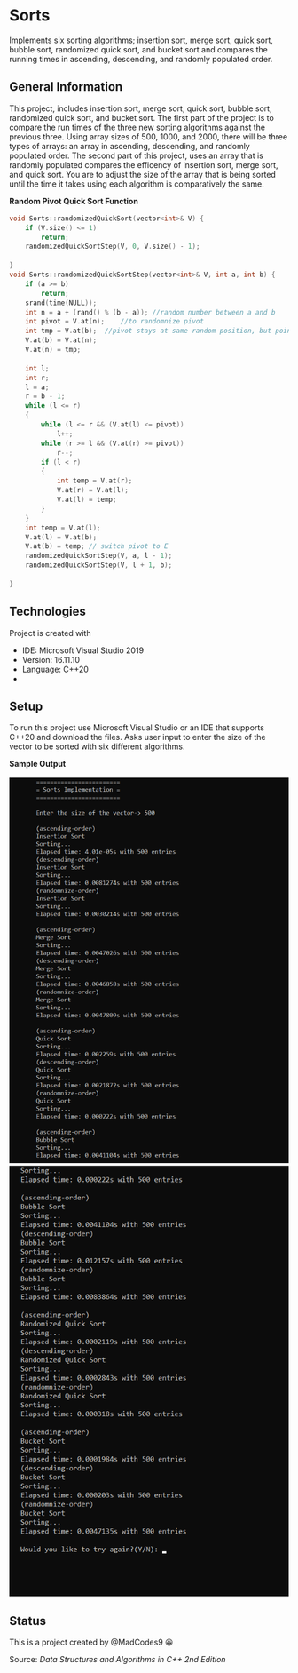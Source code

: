 # Sorts
Implements six sorting algorithms; insertion sort, merge sort, quick sort, bubble sort, 
randomized quick sort, and bucket sort and compares the running times in ascending, 
descending, and randomly populated order.

## General Information 
This project, includes insertion sort, merge sort, quick sort, bubble sort, 
randomized quick sort, and bucket sort. The first part of the project is to compare the 
run times of the three new sorting algorithms against the previous three. Using array 
sizes of 500, 1000, and 2000, there will be three types of arrays: an array in ascending, 
descending, and randomly populated order. The second part of this project, uses an array 
that is randomly populated compares the efficency of insertion sort, merge sort, and quick 
sort. You are to adjust the size of the array that is being sorted until the time it takes
using each algorithm is comparatively the same.   

**Random Pivot Quick Sort Function**
```C++
void Sorts::randomizedQuickSort(vector<int>& V) {
    if (V.size() <= 1)
        return;
    randomizedQuickSortStep(V, 0, V.size() - 1);

}
void Sorts::randomizedQuickSortStep(vector<int>& V, int a, int b) {
    if (a >= b)
        return;
    srand(time(NULL));
    int n = a + (rand() % (b - a)); //random number between a and b
    int pivot = V.at(n);    //to randomnize pivot 
    int tmp = V.at(b);  //pivot stays at same random position, but points to last element 
    V.at(b) = V.at(n);
    V.at(n) = tmp;

    int l;
    int r;
    l = a;
    r = b - 1;
    while (l <= r)
    {
        while (l <= r && (V.at(l) <= pivot))
            l++;
        while (r >= l && (V.at(r) >= pivot))
            r--;
        if (l < r)
        {
            int temp = V.at(r);
            V.at(r) = V.at(l);
            V.at(l) = temp;
        }
    }
    int temp = V.at(l);
    V.at(l) = V.at(b);
    V.at(b) = temp; // switch pivot to E
    randomizedQuickSortStep(V, a, l - 1);
    randomizedQuickSortStep(V, l + 1, b);

}
```


## Technologies
Project is created with 
* IDE: Microsoft Visual Studio 2019
* Version: 16.11.10
* Language: C++20
* 
## Setup
To run this project use Microsoft Visual Studio or an IDE that supports C++20 and download the files.
Asks user input to enter the size of the vector to be sorted with six different algorithms.

**Sample Output**

![Image](https://github.com/MadCodes9/Sorts/blob/main/500p1.png)
![Image](https://github.com/MadCodes9/Sorts/blob/main/500p2.png)

## Status 
This is a project created by @MadCodes9 :grinning:

Source: *Data Structures and Algorithms in C++ 2nd Edition*
